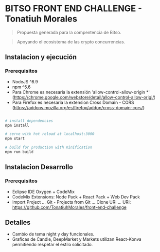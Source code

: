# BITSO FRONT END CHALLENGE - Tonatiuh Morales

> Propuesta generada para la compentencia de Bitso.

> Apoyando el ecosistema de las crypto concurrencias. 

## Instalacion y ejecución

### Prerequisitos

- NodeJS ^8.9
- npm ^5.6
- Para Chrome es necesaria la extensión 'allow-control-allow-origin *' (https://chrome.google.com/webstore/detail/allow-control-allow-origi/)
- Para Firefox es necesaria la extension Cross Domain - CORS (https://addons.mozilla.org/es/firefox/addon/cross-domain-cors/)



``` bash

# install dependencies
npm install

# serve with hot reload at localhost:3000
npm start

# build for production with minification
npm run build

```

## Instalacion Desarrollo

### Prerequisitos

- Eclipse IDE Oxygen + CodeMix
- CodeMix Extensions: Node Pack + React Pack + Web Dev Pack
- Import Project ... Git - Projects from Git ... Clone URI ... URI: https://github.com/TonatiuhMorales/front-end-challenge


## Detalles

+ Cambio de tema night y day funcionales.
+ Graficas de Candle, DeepMarket y Markets utilizan React-Konva permitiendo respetar el estilo solicitado. 



